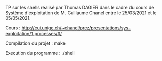 TP sur les shells réalisé par Thomas DAGIER dans le cadre du cours de Système d'éxploitation de M. Guillaume Chanel entre le 25/03/2021 et le 05/05/2021.

Cours : http://cui.unige.ch/~chanel/prez/presentations/sys-exploitation/1.processes/#/

Compilation du projet : 
    make 

Execution du programme :
    ./shell